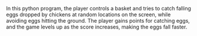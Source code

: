 In this python program, the player controls a basket and tries to catch falling eggs dropped by chickens at random locations on the screen, while avoiding eggs hitting the ground. The player gains points for catching eggs, and the game levels up as the score increases, making the eggs fall faster.
